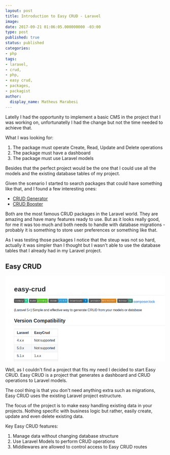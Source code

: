 ```yaml
---
layout: post
title: Introduction to Easy CRUD - Laravel
image: 
date: 2017-09-21 01:06:05.000000000 -03:00
type: post
published: true
status: published
categories:
- php
tags:
- laravel,
- crud,
- php,
- easy crud,
- packages,
- packagist
author:
  display_name: Matheus Marabesi
---
```


Latelly I had the opportunity to implement a basic CMS in the project that I was
working on, unfortunatelly I had the change but not the time needed to achieve that.

What I was looking for:

1. The package must operate Create, Read, Update and Delete operations
2. The package must have a dashboard 
3. The package must use Laravel models 

Besides that the perfect project would be the one that I could use all the models and
the existing database tables of my project.

Given the scenario I started to search packages that could have something like that, and
I found a few interesting ones:

- [CRUD Generator](https://github.com/appzcoder/crud-generator)
- [CRUD Booster](https://github.com/crocodic-studio/crudbooster)

Both are the most famous CRUD packages in the Laravel world. They are amazing and
have many features ready to use. But as it looks really good, for me it was too much and
both needs to handle with database migrations - probably it is something
to store user preferences or something like that.

As I was testing those packages I notice that the steup was not so hard, actually 
it was simpler than I thought but I wasn't able to use the database tables 
that I already had in my Laravel project.

## Easy CRUD

[![Easy CRUD github](/assets/easy-crud/easycrud.png "Easy CRUD project preview")](https://github.com/marabesi/laravel-easy-crud)

Well, as I couldn't find a project that fits my need I decided to start
Easy CRUD. Easy CRUD is a project that generates a dashboard and CRUD operations
to Laravel models.

The cool thing is that you don't need anything extra such as migrations, Easy
CRUD uses the existing Laravel project estructure.

The focus of the project is to make easy handling existing data in your projects.
Nothing specific with business logic but rather, easily create, update and even 
delete existing data.

Key Easy CRUD features:

1. Manage data without changing database structure
2. Use Laravel Models to perform CRUD operations
3. Middlewares are allowed to control access to Easy CRUD routes

